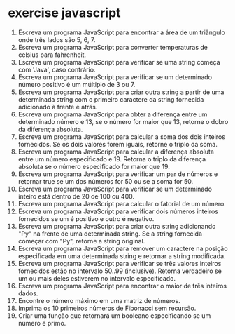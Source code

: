 # exercise javascript
1. Escreva um programa JavaScript para encontrar a área de um triângulo onde três lados são 5, 6, 7.
2. Escreva um programa JavaScript para converter temperaturas de  celsius para fahrenheit.
3. Escreva um programa JavaScript para verificar se uma string começa com 'Java', caso contrário.
4. Escreva um programa JavaScript para verificar se um determinado número positivo é um múltiplo de 3 ou 7.
5. Escreva um programa JavaScript para criar outra string a partir de uma determinada string com o primeiro caractere da string fornecida adicionado à frente e atrás.
6. Escreva um programa JavaScript para obter a diferença entre um determinado número e 13, se o número for maior que 13, retorne o dobro da diferença absoluta.
7. Escreva um programa JavaScript para calcular a soma dos dois inteiros fornecidos. Se os dois valores forem iguais, retorne o triplo da soma.
8. Escreva um programa JavaScript para calcular a diferença absoluta entre um número especificado e 19. Retorna o triplo da diferença absoluta se o número especificado for maior que 19.
9. Escreva um programa JavaScript para verificar um par de números e retornar true se um dos números for 50 ou se a soma for 50.
10. Escreva um programa JavaScript para verificar se um determinado inteiro está dentro de 20 de 100 ou 400.
11. Escreva um programa JavaScript para calcular o fatorial de um número.
11. Escreva um programa JavaScript para verificar dois números inteiros fornecidos se um é positivo e outro é negativo.
12. Escreva um programa JavaScript para criar outra string adicionando "Py" na frente de uma determinada string. Se a string fornecida começar com "Py", retorne a string original.
13. Escreva um programa JavaScript para remover um caractere na posição especificada em uma determinada string e retornar a string modificada.
14. Escreva um programa JavaScript para verificar se três valores inteiros fornecidos estão no intervalo 50..99 (inclusive). Retorna verdadeiro se um ou mais deles estiverem no intervalo especificado.
15. Escreva um programa JavaScript para encontrar o maior de três inteiros dados.
16. Encontre o número máximo em uma matriz de números.
17. Imprima os 10 primeiros números de Fibonacci sem recursão.
18. Criar uma função que retornará um booleano especificando se um número é primo.
